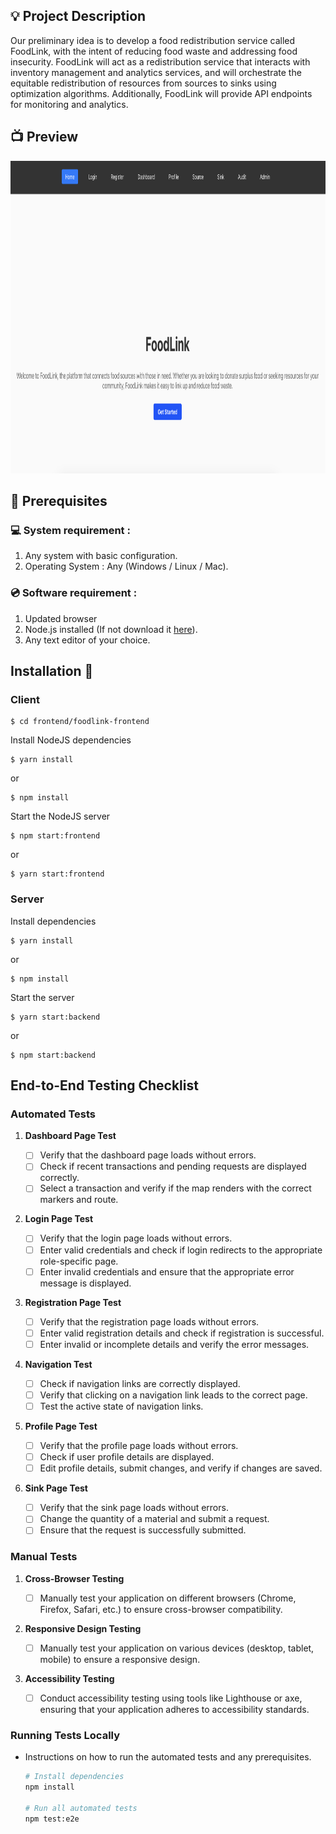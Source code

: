 ## 💡 Project Description

Our preliminary idea is to develop a food redistribution service called FoodLink, with the intent of reducing food waste and addressing food insecurity. FoodLink will act as a redistribution service that interacts with inventory management and analytics services, and will orchestrate the equitable redistribution of resources from sources to sinks using optimization algorithms. Additionally, FoodLink will provide API endpoints for monitoring and analytics.

## 📺 Preview

<img src="https://github.com/msegal347/COMS_4156_Project/blob/ss-fe-readme/frontend/foodlink-frontend/public/readme-assets/1.png" alt="FoodLink" height="500" width="1000">

## 📌 Prerequisites

### 💻 System requirement :

1. Any system with basic configuration.
2. Operating System : Any (Windows / Linux / Mac).

### 💿 Software requirement :

1. Updated browser
2. Node.js installed (If not download it [here](https://nodejs.org/en/download/)).
3. Any text editor of your choice.

## Installation 🔧

### Client

```
$ cd frontend/foodlink-frontend
```

Install NodeJS dependencies

```
$ yarn install
```

or

```
$ npm install
```

Start the NodeJS server

```
$ npm start:frontend
```

or

```
$ yarn start:frontend
```

### Server

Install dependencies

```
$ yarn install
```

or

```
$ npm install
```

Start the server

```
$ yarn start:backend
```

or

```
$ npm start:backend
```

## End-to-End Testing Checklist

### Automated Tests

1. **Dashboard Page Test**

   - [ ] Verify that the dashboard page loads without errors.
   - [ ] Check if recent transactions and pending requests are displayed correctly.
   - [ ] Select a transaction and verify if the map renders with the correct markers and route.

2. **Login Page Test**

   - [ ] Verify that the login page loads without errors.
   - [ ] Enter valid credentials and check if login redirects to the appropriate role-specific page.
   - [ ] Enter invalid credentials and ensure that the appropriate error message is displayed.

3. **Registration Page Test**

   - [ ] Verify that the registration page loads without errors.
   - [ ] Enter valid registration details and check if registration is successful.
   - [ ] Enter invalid or incomplete details and verify the error messages.

4. **Navigation Test**

   - [ ] Check if navigation links are correctly displayed.
   - [ ] Verify that clicking on a navigation link leads to the correct page.
   - [ ] Test the active state of navigation links.

5. **Profile Page Test**

   - [ ] Verify that the profile page loads without errors.
   - [ ] Check if user profile details are displayed.
   - [ ] Edit profile details, submit changes, and verify if changes are saved.

6. **Sink Page Test**
   - [ ] Verify that the sink page loads without errors.
   - [ ] Change the quantity of a material and submit a request.
   - [ ] Ensure that the request is successfully submitted.

### Manual Tests

1. **Cross-Browser Testing**

   - [ ] Manually test your application on different browsers (Chrome, Firefox, Safari, etc.) to ensure cross-browser compatibility.

2. **Responsive Design Testing**

   - [ ] Manually test your application on various devices (desktop, tablet, mobile) to ensure a responsive design.

3. **Accessibility Testing**
   - [ ] Conduct accessibility testing using tools like Lighthouse or axe, ensuring that your application adheres to accessibility standards.

### Running Tests Locally

- Instructions on how to run the automated tests and any prerequisites.

  ```bash
  # Install dependencies
  npm install

  # Run all automated tests
  npm test:e2e
  ```
